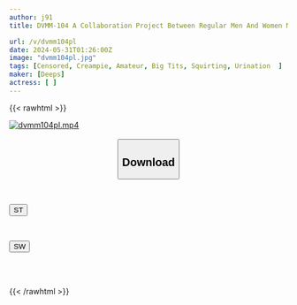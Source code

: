 ```yaml
---
author: j91
title: DVMM-104 A Collaboration Project Between Regular Men And Women Monitoring AV And The Magic Mirror Van. An Office Lady In A Maxi Dress That Shows Off Her Body Lines Experiences Her First Fully Clothed Orgasm! A Wet Stain Is Clearly Visible In The Crotch Of The Dress That Clings To Her Body! A Big Dick Is Inserted Into The Office Lady's Pussy As She Orgasms And Pisses Repeatedly With An Electric Massager! All Of Them Have Sex Fully Clothed And Cum Inside...

url: /v/dvmm104pl
date: 2024-05-31T01:26:00Z
image: "dvmm104pl.jpg"
tags: [Censored, Creampie, Amateur, Big Tits, Squirting, Urination	]
maker: [Deeps]
actress: [ ]
---
```



{{< rawhtml >}}

<div class="video" data-videoid="ZaKK1M69JZhq1Or">
    <a href="javascript:;">
        <img src="/v/dvmm104pl/dvmm104pl.jpg" width="WIDTH" height="HEIGHT" alt="dvmm104pl.mp4" loading="lazy">
    </a>
</div>

<script type="text/javascript" src="https://j91.asia/asset/on-demand-st.js"></script>

<br>
  <link rel="stylesheet" href="https://j91.asia/asset/bs5.css">
  
  <center>
  <button class="btn btn-primary" type="button" data-bs-toggle="collapse" data-bs-target=".multi-collapse" aria-expanded="false" aria-controls="multiCollapseExample1 multiCollapseExample2"><h2>Download</h2></button></center>
</p>
<div class="row">
  <div class="col">
    <div class="collapse multi-collapse" id="multiCollapseExample1">
      <div class="card card-body">
	      	      <br>
<div class="buttons">  
<p><a href="/v/dvmm104pl/st.html" target="_blank"><button class="btn-hover color-3"><i class="fa fa-download"></i> ST</button></a></p></div>
    </div>
  </div>
</div>
  <div class="col">
    <div class="collapse multi-collapse" id="multiCollapseExample2">
      <div class="card card-body">
	      <br>
<div class="buttons">
<p><a href="/v/dvmm104pl/sw.html" target="_blank"><button class="btn-hover color-2"><i class="fa fa-download"></i> SW</button></a></p></div>
<br><br>
      </div>
    </div>
  </div>
</div>

{{< /rawhtml >}}